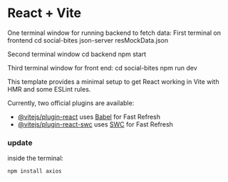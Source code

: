 # React + Vite

One terminal window for running backend to fetch data:
First terminal on frontend
cd social-bites
json-server resMockData.json

Second terminal window
cd backend
npm start

Third terminal window for front end:
cd social-bites
npm run dev

This template provides a minimal setup to get React working in Vite with HMR and some ESLint rules.

Currently, two official plugins are available:

- [@vitejs/plugin-react](https://github.com/vitejs/vite-plugin-react/blob/main/packages/plugin-react/README.md) uses [Babel](https://babeljs.io/) for Fast Refresh
- [@vitejs/plugin-react-swc](https://github.com/vitejs/vite-plugin-react-swc) uses [SWC](https://swc.rs/) for Fast Refresh

### update

inside the terminal:

```
npm install axios
```
